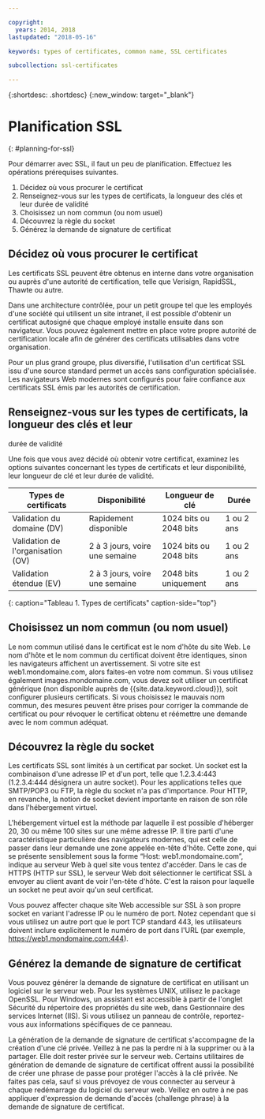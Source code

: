 ```yaml
---

copyright:
  years: 2014, 2018
lastupdated: "2018-05-16"

keywords: types of certificates, common name, SSL certificates

subcollection: ssl-certificates

---
```


{:shortdesc: .shortdesc}
{:new_window: target="_blank"}

# Planification SSL
{: #planning-for-ssl}

Pour démarrer avec SSL, il faut un peu de planification. Effectuez les opérations prérequises suivantes.

1. Décidez où vous procurer le certificat
2. Renseignez-vous sur les types de certificats, la longueur des clés et leur
durée de validité
3. Choisissez un nom commun (ou nom usuel)
4. Découvrez la règle du socket
5. Générez la demande de signature de certificat

## Décidez où vous procurer le certificat

Les certificats SSL peuvent être obtenus en interne dans votre organisation ou auprès d'une autorité de certification, telle que Verisign, RapidSSL, Thawte ou autre.  

Dans une architecture contrôlée, pour un petit groupe tel que les employés d'une société qui utilisent un site intranet, il est possible d'obtenir un certificat autosigné que chaque employé installe ensuite dans son navigateur. Vous pouvez également mettre en place votre propre autorité de certification locale afin de générer des certificats utilisables dans votre organisation.

Pour un plus grand groupe, plus diversifié, l'utilisation d'un certificat SSL issu
d'une source standard permet un accès sans configuration spécialisée. Les navigateurs Web modernes sont configurés pour faire confiance aux certificats SSL émis par les autorités de certification.

## Renseignez-vous sur les types de certificats, la longueur des clés et leur
durée de validité

Une fois que vous avez décidé où obtenir votre certificat, examinez les options
suivantes concernant les types de certificats et leur disponibilité, leur longueur de clé
et leur durée de validité.

|              Types de certificats          |  Disponibilité                     |  Longueur de clé                |  Durée                  |
| --------------------------------------- | --------------------------------- | -------------------------- | -------------------------- |
|Validation du domaine (DV)                   | Rapidement disponible                 | 1024 bits ou 2048 bits       | 1 ou 2 ans             |
|Validation de l'organisation (OV)             | 2 à 3 jours, voire une semaine          | 1024 bits ou 2048 bits       | 1 ou 2 ans             |
|Validation étendue (EV)                 | 2 à 3 jours, voire une semaine          | 2048 bits uniquement              | 1 ou 2 ans             |
{: caption="Tableau 1. Types de certificats" caption-side="top"}   


## Choisissez un nom commun (ou nom usuel)

Le nom commun utilisé dans le certificat est le nom d'hôte du site Web. Le nom d'hôte et le nom commun du certificat doivent être identiques, sinon les navigateurs affichent un avertissement. Si votre site est web1.mondomaine.com, alors faites-en votre nom commun. Si vous utilisez également images.mondomaine.com, vous devez soit utiliser
un certificat générique (non disponible auprès de {{site.data.keyword.cloud}}), soit configurer plusieurs
certificats. Si vous choisissez le mauvais nom commun, des mesures peuvent être prises pour corriger la commande de certificat ou pour révoquer le certificat obtenu et réémettre une demande avec le nom commun adéquat.  

## Découvrez la règle du socket

Les certificats SSL sont limités à un certificat par socket. Un socket est la combinaison d'une adresse IP et d'un port, telle que 1.2.3.4:443 (1.2.3.4:444 désignera un autre socket). Pour les applications telles que SMTP/POP3 ou FTP, la règle du socket n'a pas d'importance. Pour HTTP, en revanche, la notion de socket devient importante en raison de son rôle dans l'hébergement virtuel.

L'hébergement virtuel est la méthode par laquelle il est possible d'héberger 20, 30 ou même 100 sites sur une même
adresse IP. Il tire parti d'une caractéristique particulière des navigateurs modernes, qui est celle de passer dans leur demande une zone appelée en-tête d'hôte. Cette zone, qui se présente sensiblement sous la forme “Host: web1.mondomaine.com”, indique au serveur Web à quel site vous tentez d'accéder. Dans le cas de HTTPS (HTTP sur SSL), le serveur Web doit sélectionner le certificat SSL à envoyer au client avant de voir l'en-tête d'hôte. C'est la raison pour laquelle un socket ne peut avoir qu'un seul certificat.

Vous pouvez affecter chaque site Web accessible sur SSL à son propre socket en variant l'adresse IP ou le numéro de port. Notez cependant que si vous utilisez un autre port que le port TCP standard 443, les utilisateurs doivent inclure explicitement le numéro de port dans l'URL (par exemple, https://web1.mondomaine.com:444).

## Générez la demande de signature de certificat

Vous pouvez générer la demande de signature de certificat en utilisant un logiciel sur le serveur web. Pour les systèmes UNIX, utilisez le package OpenSSL. Pour Windows, un assistant est accessible à partir de l'onglet Sécurité du répertoire des propriétés du site web, dans Gestionnaire des services Internet (IIS). Si vous utilisez un panneau de contrôle,
reportez-vous aux informations spécifiques de ce panneau.

La génération de la demande de signature de certificat s'accompagne de la création d'une clé privée. Veillez à ne pas la perdre ni à la supprimer ou à la partager. Elle doit rester privée sur le serveur web. Certains utilitaires de génération de demande de signature de certificat offrent aussi la possibilité de créer une
phrase de passe pour protéger l'accès à la clé privée. Ne faites pas cela, sauf si vous prévoyez de vous connecter au serveur à chaque
redémarrage du logiciel du serveur web. Veillez en outre à ne pas appliquer d'expression de demande d'accès (challenge phrase) à la demande de signature de certificat.
